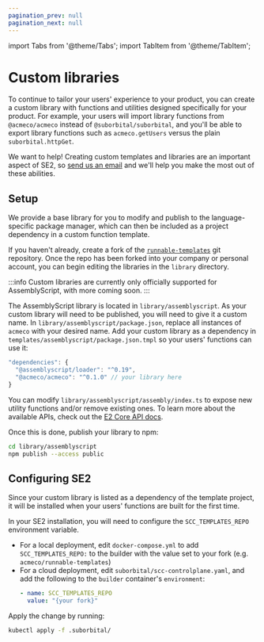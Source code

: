 ```yaml
---
pagination_prev: null
pagination_next: null
---
```


import Tabs from '@theme/Tabs';
import TabItem from '@theme/TabItem';

# Custom libraries

To continue to tailor your users' experience to your product, you can create a custom library with functions and utilities designed specifically for your product. For example, your users will import library functions from `@acmeco/acmeco` instead of `@suborbital/suborbital`, and you'll be able to export library functions such as `acmeco.getUsers` versus the plain `suborbital.httpGet`.

We want to help! Creating custom templates and libraries are an important aspect of SE2, so [send us an email](mailto:team@suborbital.dev) and we'll help you make the most out of these abilities.

## Setup

We provide a base library for you to modify and publish to the language-specific package manager, which can then be included as a project dependency in a custom function template.

If you haven't already, create a fork of the [`runnable-templates`](https://github.com/suborbital/runnable-templates) git repository. Once the repo has been forked into your company or personal account, you can begin editing the libraries in the `library` directory.

:::info
Custom libraries are currently only officially supported for AssemblyScript, with more coming soon.
:::

<Tabs groupId="language-selection">

<TabItem value="assemblyscript" label="AssemblyScript">

The AssemblyScript library is located in `library/assemblyscript`. As your custom library will need to be published, you will need to give it a custom name. In `library/assemblyscript/package.json`, replace all instances of `acmeco` with your desired name. Add your custom library as a dependency in `templates/assemblyscript/package.json.tmpl` so your users' functions can use it:

```js
"dependencies": {
  "@assemblyscript/loader": "^0.19",
  "@acmeco/acmeco": "^0.1.0" // your library here
}
```

You can modify `library/assemblyscript/assembly/index.ts` to expose new utility functions and/or remove existing ones. To learn more about the available APIs, check out the [E2 Core API docs](docs/e2core/e2core-api/introduction.md).

Once this is done, publish your library to npm:

```bash
cd library/assemblyscript
npm publish --access public
```

</TabItem>

</Tabs>


## Configuring SE2

Since your custom library is listed as a dependency of the template project, it will be installed when your users' functions are built for the first time.

In your SE2 installation, you will need to configure the `SCC_TEMPLATES_REPO` environment variable.

- For a local deployment, edit `docker-compose.yml` to add `SCC_TEMPLATES_REPO:` to the builder with the value set to your fork \(e.g. `acmeco/runnable-templates`\)
- For a cloud deployment, edit `suborbital/scc-controlplane.yaml`, and add the following to the `builder` container's `environment`:
  ```yaml
  - name: SCC_TEMPLATES_REPO
    value: "{your fork}"
  ```

Apply the change by running:

```bash
kubectl apply -f .suborbital/
```
